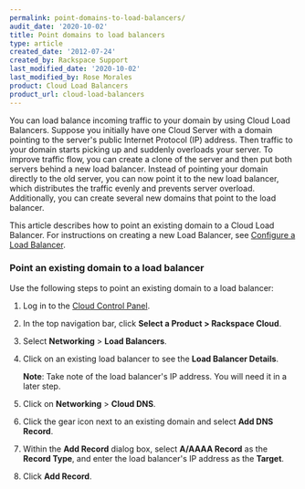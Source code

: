 ```yaml
---
permalink: point-domains-to-load-balancers/
audit_date: '2020-10-02'
title: Point domains to load balancers
type: article
created_date: '2012-07-24'
created_by: Rackspace Support
last_modified_date: '2020-10-02'
last_modified_by: Rose Morales
product: Cloud Load Balancers
product_url: cloud-load-balancers
---
```


You can load balance incoming traffic to your domain by using Cloud Load
Balancers. Suppose you initially have one Cloud Server with a domain pointing to
the server's public Internet Protocol (IP) address. Then traffic to your
domain starts picking up and suddenly overloads your server. To improve traffic
flow, you can create a clone of the server and then put both servers behind a
new load balancer. Instead of pointing your domain directly to the old server,
you can now point it to the new load balancer, which distributes the traffic
evenly and prevents server overload. Additionally, you can create several new
domains that point to the load balancer.

This article describes how to point an existing domain to a Cloud Load Balancer.
For instructions on creating a new Load Balancer, see [Configure a Load
Balancer](/support/how-to/configure-a-load-balancer).

### Point an existing domain to a load balancer

Use the following steps to point an existing domain to a load balancer:

1. Log in to the [Cloud Control Panel](https://login.rackspace.com).
2. In the top navigation bar, click **Select a Product > Rackspace Cloud**.
3. Select **Networking** > **Load Balancers**.
4. Click on an existing load balancer to see the **Load Balancer Details**.

    **Note**: Take note of the load balancer's IP address. You will need it in a later
    step.

5. Click on **Networking** > **Cloud DNS**.
6. Click the gear icon next to an existing domain and
    select **Add DNS Record**.
7. Within the **Add Record** dialog box, select **A/AAAA Record** as the **Record
    Type**, and enter the load balancer's IP address as the **Target**.
8. Click **Add Record**.
